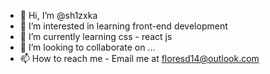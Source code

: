 - 👋 Hi, I’m @sh1zxka 
- 👀 I’m interested in learning front-end development
- 🌱 I’m currently learning css - react js
- 💞️ I’m looking to collaborate on ...
- 📫 How to reach me - Email me at floresd14@outlook.com

<!---
sh1zxka/sh1zxka is a ✨ special ✨ repository because its `README.md` (this file) appears on your GitHub profile.
You can click the Preview link to take a look at your changes.
--->
